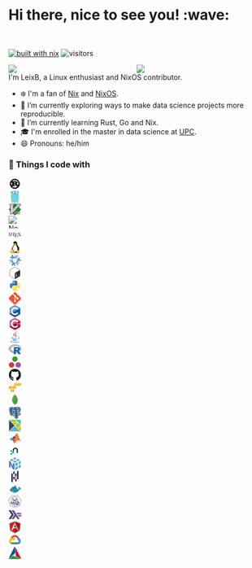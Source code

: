<h1 aligh="center">Hi there, nice to see you! :wave:</h1>
</br>

[![built with nix](https://img.shields.io/static/v1?logo=nixos&logoColor=white&label=&message=Built%20with%20Nix&color=41439a)](https://builtwithnix.org "built with nix")
![visitors](https://visitor-badge.glitch.me/badge?page_id=LeixB.LeixB)


[<img align="right" width="50%" src="https://github-readme-stats.vercel.app/api?username=LeixB&show_icons=true&count_private=true&theme=dark">](https://metrics.lecoq.io/LeixB#gh-dark-mode-only)
[<img align="right" width="50%" src="https://github-readme-stats.vercel.app/api?username=LeixB&show_icons=true&count_private=true">](https://metrics.lecoq.io/LeixB#gh-light-mode-only)


I'm LeixB, a Linux enthusiast and NixOS contributor.

- :snowflake: I'm a fan of [Nix](https://nixos.org) and [NixOS](https://nixos.org/nixos/).
- 🔭 I’m currently exploring ways to make data science projects more reproducible.
- 🌱 I’m currently learning Rust, Go and Nix.
- :mortar_board: I'm enrolled in the master in data science at [UPC](https://www.upc.edu).
- 😄 Pronouns: he/him


### :rocket: Things I code with

<p align="left"><a href="https://www.rust-lang.org/" title="Rust" style="display:flex;">
  <img src="https://raw.githubusercontent.com/devicons/devicon/master/icons/rust/rust-plain.svg" alt="Rust" width=25 height=25>
</a>
<a href="https://golang.org/" title="Go" style="display:flex;">
  <img src="https://raw.githubusercontent.com/devicons/devicon/master/icons/go/go-original.svg" alt="Go" width=25 height=25>
</a>
<a href="https://vim.org/" title="Vim" style="display:flex;">
  <img src="https://raw.githubusercontent.com/devicons/devicon/master/icons/vim/vim-original.svg" alt="Vim" width=25 height=25>
</a>
<a href="https://neovim.io/" title="Neovim" style="display:flex;">
  <img src="https://github.com/neovim/neovim.github.io/blob/master/logos/neovim-mark-flat.svg" alt="Neovim" width=25 height=25>
</a>
<a href="https://www.latex-project.org/" title="LaTeX" style="display:flex;">
  <img src="https://raw.githubusercontent.com/devicons/devicon/master/icons/latex/latex-original.svg" alt="LaTeX" width=25 height=25>
</a>
<a href="https://www.linux.org/" title="Linux" style="display:flex;">
  <img src="https://raw.githubusercontent.com/devicons/devicon/master/icons/linux/linux-original.svg" alt="Linux" width=25 height=25>
</a>
<a href="https://nixos.org/nix/" title="Nix" style="display:flex;">
  <img src="https://raw.githubusercontent.com/devicons/devicon/master/icons/nixos/nixos-original.svg" alt="Nix" width=25 height=25>
</a>
<a href="https://www.gnu.org/software/bash/" title="bash" style="display:flex;">
  <img src="https://raw.githubusercontent.com/devicons/devicon/master/icons/bash/bash-original.svg" alt="bash" width=25 height=25>
</a>
<a href="https://www.python.org/" title="Python" style="display:flex;">
  <img src="https://raw.githubusercontent.com/devicons/devicon/master/icons/python/python-original.svg" alt="Python" width=25 height=25>
</a>
<a href="https://git-scm.com/" title="git" style="display:flex;">
  <img src="https://raw.githubusercontent.com/devicons/devicon/master/icons/git/git-original.svg" alt="git" width=25 height=25>
</a>
<a href="https://www.gnu.org/software/c/" title="C" style="display:flex;">
  <img src="https://raw.githubusercontent.com/devicons/devicon/master/icons/c/c-original.svg" alt="C" width=25 height=25>
</a>
<a href="https://www.gnu.org/software/gcc/" title="C++" style="display:flex;">
  <img src="https://raw.githubusercontent.com/devicons/devicon/master/icons/cplusplus/cplusplus-original.svg" alt="C++" width=25 height=25>
</a>
<a href="https://www.oracle.com/technetwork/java/index.html" title="Java" style="display:flex;">
  <img src="https://raw.githubusercontent.com/devicons/devicon/master/icons/java/java-original.svg" alt="Java" width=25 height=25>
</a>
<a href="https://www.r-project.org/" title="R" style="display:flex;">
  <img src="https://raw.githubusercontent.com/devicons/devicon/master/icons/r/r-original.svg" alt="R" width=25 height=25>
</a>
<a href="https://julialang.org/" title="Julia" style="display:flex;">
  <img src="https://raw.githubusercontent.com/devicons/devicon/master/icons/julia/julia-original.svg" alt="Julia" width=25 height=25>
</a>
<a href="https://github.com/features/actions" title="GitHub Actions" style="display:flex;">
  <img src="https://raw.githubusercontent.com/devicons/devicon/master/icons/github/github-original.svg" alt="GitHub Actions" width=25 height=25>
</a>
<a href="https://aws.amazon.com/" title="AWS" style="display:flex;">
  <img src="https://raw.githubusercontent.com/devicons/devicon/master/icons/amazonwebservices/amazonwebservices-original.svg" alt="AWS" width=25 height=25>
</a>
<a href="https://www.mongodb.com/" title="MongoDB" style="display:flex;">
  <img src="https://raw.githubusercontent.com/devicons/devicon/master/icons/mongodb/mongodb-original.svg" alt="MongoDB" width=25 height=25>
</a>
<a href="https://www.postgresql.org/" title="PostgreSQL" style="display:flex;">
  <img src="https://raw.githubusercontent.com/devicons/devicon/master/icons/postgresql/postgresql-original.svg" alt="PostgreSQL" width=25 height=25>
</a>
<a href="https://elm-lang.org/" title="ELM" style="display:flex;">
  <img src="https://raw.githubusercontent.com/devicons/devicon/master/icons/elm/elm-original.svg" alt="ELM" width=25 height=25>
</a>
<a href="https://www.mathworks.com/products/matlab.html" title="matlab" style="display:flex;">
  <img src="https://raw.githubusercontent.com/devicons/devicon/master/icons/matlab/matlab-original.svg" alt="matlab" width=25 height=25>
</a>
<a href="https://neo4j.com/" title="neo4j" style="display:flex;">
  <img src="https://raw.githubusercontent.com/devicons/devicon/master/icons/neo4j/neo4j-original.svg" alt="neo4j" width=25 height=25>
</a>
<a href="https://numpy.org/" title="numPy" style="display:flex;">
  <img src="https://raw.githubusercontent.com/devicons/devicon/master/icons/numpy/numpy-original.svg" alt="numPy" width=25 height=25>
</a>
<a href="https://pandas.pydata.org/" title="pandas" style="display:flex;">
  <img src="https://raw.githubusercontent.com/devicons/devicon/master/icons/pandas/pandas-original.svg" alt="pandas" width=25 height=25>
</a>
<a href="https://docker.com/" title="Docker" style="display:flex;">
  <img src="https://raw.githubusercontent.com/devicons/devicon/master/icons/docker/docker-original.svg" alt="Docker" width=25 height=25>
</a>
<a href="https://podman.io/" title="Podman" style="display:flex;">
  <img src="https://raw.githubusercontent.com/devicons/devicon/master/icons/podman/podman-original.svg" alt="Podman" width=25 height=25>
</a>
<a href="https://www.haskell.org/" title="Haskell" style="display:flex;">
  <img src="https://raw.githubusercontent.com/devicons/devicon/master/icons/haskell/haskell-original.svg" alt="Haskell" width=25 height=25>
</a>
<a href="https://angular.io/" title="Angular" style="display:flex;">
  <img src="https://raw.githubusercontent.com/devicons/devicon/master/icons/angularjs/angularjs-original.svg" alt="Angular" width=25 height=25>
</a>
<a href="https://cloud.google.com/" title="Google Cloud" style="display:flex;">
  <img src="https://raw.githubusercontent.com/devicons/devicon/master/icons/googlecloud/googlecloud-original.svg" alt="Google Cloud" width=25 height=25>
</a>
<a href="https://cmake.org/" title="CMake" style="display:flex;">
  <img src="https://raw.githubusercontent.com/devicons/devicon/master/icons/cmake/cmake-original.svg" alt="CMake" width=25 height=25>
</a>
</p>

